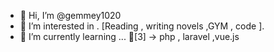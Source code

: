 - 👋 Hi, I’m @gemmey1020 <mohamed gamal>
- 👀 I’m interested in . [Reading , writing novels ,GYM , code ].
- 🌱 I’m currently learning ... 👀[3] -> php , laravel ,vue.js

<!---
gemmey1020/gemmey1020 is a ✨ special ✨ repository because its `README.md` (this file) appears on your GitHub profile.
You can click the Preview link to take a look at your changes.
--->
